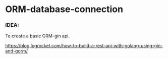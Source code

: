 # ORM-database-connection

### IDEA:
To create a basic ORM-gin api.

https://blog.logrocket.com/how-to-build-a-rest-api-with-golang-using-gin-and-gorm/
